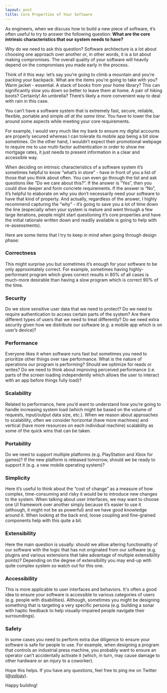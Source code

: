 ```yaml
---
layout: post
title: Core Properties of Your Software
---
```


As engineers, when we discuss how to build a new piece of software, it’s often useful to try to answer the following question: **What are the core intrinsic characteristics that our system needs to have?**

Why do we need to ask this question? Software architecture is a lot about choosing one approach over another or, in other words, it is a lot about making compromises. The overall quality of your software will heavily depend on the compromises you made early in the process.

Think of it this way: let’s say you’re going to climb a mountain and you’re packing your backpack. What are the items you’re going to take with you? Warm jacket - essential. A stack of books from your home library? This can significantly slow you down so better to leave them at home. A pair of hiking boots? Certainly! An umbrella? There’s likely a more convenient way to deal with rain in this case.

You can’t have a software system that is extremely fast, secure, reliable, flexible, portable and simple _all at the same time_. You have to lower the bar around some aspects while meeting your core requirements.

For example, I would very much like my bank to ensure my digital accounts are properly secured whereas I can tolerate its mobile app being a bit slow sometimes. On the other hand, I wouldn’t expect their promotional webpage to require me to use multi-factor authentication in order to show me mortgage rates, it just needs to present information in a clear and accessible way.

When deciding on intrinsic characteristics of a software system it’s sometimes helpful to know “what’s in store” - have in front of you a list of those that you think about often. You can even go through the list and ask questions like “Do we care about this?”. If the answer is “Yes”, then you could dive deeper and form concrete requirements. If the answer is “No”, it’s helpful to elaborate on why you don’t necessarily need your software to have that kind of property. And actually, regardless of the answer, I highly recommend capturing the “why” - it’s going to save you a lot of time down the line (especially when your system is mature and went through a few large iterations, people might start questioning it’s core properties and have the initial rationale written down and readily available is going to help with re-assessments).

Here are some items that I try to keep in mind when going through design phase:

### Correctness
This might surprise you but sometimes it’s enough for your software to be only approximately correct. For example, sometimes having highly-performant program which gives correct results in 80% of all cases is much-more desirable than having a slow program which is correct 90% of the time.

### Security
Do we store sensitive user data that we need to protect? Do we need to require authentication to access certain parts of the system? Are there different types of users that we need to treat differently? Do we need extra security given how we distribute our software (e.g. a mobile app which is on user’s device)?

### Performance
Everyone likes it when software runs fast but sometimes you need to prioritize other things over raw performance. What is the nature of operations our program is performing? Should we optimize for reads or writes? Do we need to think about improving perceived performance (i.e. parts of the screen loading independently which allows the user to interact with an app before things fully load)?

### Scalability
Related to performance, here you’d want to understand how you’re going to handle increasing system load (which might be based on the volume of requests, input/output data size, etc.). When we reason about approaches to scalability, often we consider horizontal (have more machines) and vertical (have more resources on each individual machine) scalability as some of the quick wins that can be taken.
### Portability
Do we need to support multiple platforms (e.g. PlayStation and Xbox for games)? If the new platform is released tomorrow, should we be ready to support it (e.g. a new mobile operating system)?

### Simplicity
Here it’s useful to think about the “cost of change” as a measure of how complex, time-consuming and risky it would be to introduce new changes to the system. When talking about user interfaces, we may want to choose one UI framework over another simply because it’s easier to use it (although, it might not be as powerful) and we have good knowledge around it. When looking at the back end, loose coupling and fine-grained components help with this quite a bit.

### Extensibility
Here the main question is usually: should we allow altering functionality of our software with the logic that has not originated from our software (e.g. plugins and various extensions that take advantage of multiple extensibility points)? Depending on the degree of extensibility you may end-up with quite complex system so watch out for this one.

### Accessibility
This is more applicable to user interfaces and behaviors. It's often a good idea to ensure your software is accessible to various categories of users (e.g. people with disabilities). Although, sometimes you might be designing something that is targeting a very specific persona (e.g. building a sonar with haptic feedback to help visually-impaired people navigate their surroundings).

### Safety
In some cases you need to perform extra due diligence to ensure your software is safe for people to use. For example, when designing a program that controls an industrial press machine, you probably want to ensure an operator can’t accidentally activate it (which, in turn, may cause damage to other hardware or an injury to a coworker).

Hope this helps. If you have any questions, feel free to ping me on Twitter ([@volpav](https://twitter.com/volpav)).

Happy building!
